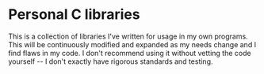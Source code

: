 # Personal C libraries

This is a collection of libraries I've written for usage in my own programs. This will be continuously
modified and expanded as my needs change and I find flaws in my code. I don't recommend using it without
vetting the code yourself -- I don't exactly have rigorous standards and testing.
